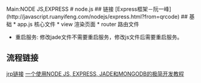 <head><meta charset="UTF-8"></head>
Main:NODE JS,EXPRESS
# node.js
## 链接
[Express框架－阮一峰](http://javascript.ruanyifeng.com/nodejs/express.html?from=qrcode)
## 基础
* app.js 核心文件
* view 渲染页面
* router 路由文件

* 重启服务: 修改jade文件不需要重启服务，修改js文件后需要重启服务。
## 流程链接
[jrp链接](https://raw.githubusercontent.com/coder352/jBlog/master/README.md)
[一个使用NODE JS, EXPRESS, JADE和MONGODB的极简开发教程](http://www.jianshu.com/p/3b045636bcec)
